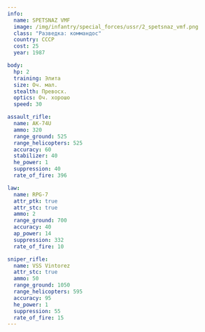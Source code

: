 ```yaml
---
info:
  name: SPETSNAZ VMF
  image: /img/infantry/special_forces/ussr/2_spetsnaz_vmf.png
  class: "Разведка: коммандос"
  country: СССР
  cost: 25
  year: 1987

body:
  hp: 2
  training: Элита
  size: Оч. мал.
  stealth: Превосх.
  optics: Оч. хорошо
  speed: 30

assault_rifle:
  name: AK-74U
  ammo: 320
  range_ground: 525
  range_helicopters: 525
  accuracy: 60
  stabilizer: 40
  he_power: 1
  suppression: 40
  rate_of_fire: 396

law:
  name: RPG-7
  attr_ptk: true
  attr_stc: true
  ammo: 2
  range_ground: 700
  accuracy: 40
  ap_power: 14
  suppression: 332
  rate_of_fire: 10

sniper_rifle:
  name: VSS Vintorez
  attr_stc: true
  ammo: 50
  range_ground: 1050
  range_helicopters: 595
  accuracy: 95
  he_power: 1
  suppression: 55
  rate_of_fire: 15
---
```

